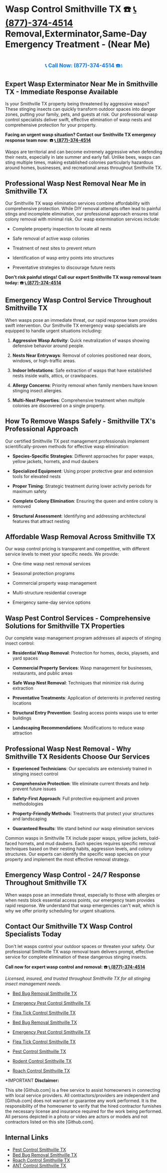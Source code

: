 # Wasp Control Smithville TX ☎️ [📞 (877)-374-4514](https://pest-control-4514.netlify.app) Removal,Exterminator,Same-Day Emergency Treatment - (Near Me) 
# 

<p align="center" style="font-size: 1.2em; font-weight: bold; margin: 20px 0;">
  <a href="https://pest-control-4514.netlify.app" target="_blank" style="color: #007BFF; text-decoration: none;">📞 Call Now: (877)-374-4514 ☎️💧</a>
</p>

## Expert Wasp Exterminator Near Me in Smithville TX - Immediate Response Available

Is your Smithville TX property being threatened by aggressive wasps? These stinging insects can quickly transform outdoor spaces into danger zones, putting your family, pets, and guests at risk. Our professional wasp control specialists deliver swift, effective elimination of wasp nests and comprehensive protection for your property.

**Facing an urgent wasp situation? Contact our Smithville TX emergency response team now: ☎️ [📞 (877)-374-4514](https://pest-control-4514.netlify.app)**

Wasps are territorial and can become extremely aggressive when defending their nests, especially in late summer and early fall. Unlike bees, wasps can sting multiple times, making established colonies particularly hazardous around homes, businesses, and recreational areas throughout Smithville TX.

## Professional Wasp Nest Removal Near Me in Smithville TX

Our Smithville TX wasp elimination services combine affordability with comprehensive protection. While DIY removal attempts often lead to painful stings and incomplete elimination, our professional approach ensures total colony removal with minimal risk. Our wasp extermination services include:

- Complete property inspection to locate all nests

- Safe removal of active wasp colonies

- Treatment of nest sites to prevent return

- Identification of wasp entry points into structures

- Preventative strategies to discourage future nests

**Don't risk painful stings! Call our expert Smithville TX wasp removal team today: ☎️ [📞 (877)-374-4514](https://pest-control-4514.netlify.app)**

## Emergency Wasp Control Service Throughout Smithville TX

When wasps pose an immediate threat, our rapid response team provides swift intervention. Our Smithville TX emergency wasp specialists are equipped to handle urgent situations including:

1. **Aggressive Wasp Activity**: Quick neutralization of wasps showing defensive behavior around people.

2. **Nests Near Entryways**: Removal of colonies positioned near doors, windows, or high-traffic areas.

3. **Indoor Infestations**: Safe extraction of wasps that have established nests inside walls, attics, or crawlspaces.

4. **Allergy Concerns**: Priority removal when family members have known stinging insect allergies.

5. **Multi-Nest Properties**: Comprehensive treatment when multiple colonies are discovered on a single property.

## How To Remove Wasps Safely - Smithville TX's Professional Approach

Our certified Smithville TX pest management professionals implement scientifically-proven methods for effective wasp elimination:

- **Species-Specific Strategies**: Different approaches for paper wasps, yellow jackets, hornets, and mud daubers

- **Specialized Equipment**: Using proper protective gear and extension tools for elevated nests

- **Proper Timing**: Strategic treatment during lower activity periods for maximum safety

- **Complete Colony Elimination**: Ensuring the queen and entire colony is removed

- **Structural Assessment**: Identifying and addressing architectural features that attract nesting

## Affordable Wasp Removal Across Smithville TX

Our wasp control pricing is transparent and competitive, with different service levels to meet your specific needs. We provide:

- One-time wasp nest removal services

- Seasonal protection programs

- Commercial property wasp management

- Multi-structure residential coverage

- Emergency same-day service options

## Wasp Pest Control Services - Comprehensive Solutions for Smithville TX Properties

Our complete wasp management program addresses all aspects of stinging insect control:

- **Residential Wasp Removal**: Protection for homes, decks, playsets, and yard spaces

- **Commercial Property Services**: Wasp management for businesses, restaurants, and public areas

- **Safe Wasp Nest Removal**: Techniques that minimize risk during extraction

- **Preventative Treatments**: Application of deterrents in preferred nesting locations

- **Structural Entry Prevention**: Sealing access points wasps use to enter buildings

- **Landscaping Recommendations**: Modifications to reduce wasp attraction

## Professional Wasp Nest Removal - Why Smithville TX Residents Choose Our Services

- **Experienced Technicians**: Our specialists are extensively trained in stinging insect control

- **Comprehensive Protection**: We eliminate current threats and help prevent future issues

- **Safety-First Approach**: Full protective equipment and proven methodologies

- **Property-Friendly Methods**: Treatments that protect your structures and landscaping

- **Guaranteed Results**: We stand behind our wasp elimination services

Common wasps in Smithville TX include paper wasps, yellow jackets, bald-faced hornets, and mud daubers. Each species requires specific removal techniques based on their nesting habits, aggression levels, and colony structures. Our experts can identify the specific wasp species on your property and implement the most effective removal strategy.

## Emergency Wasp Control - 24/7 Response Throughout Smithville TX

When wasps pose an immediate threat, especially to those with allergies or when nests block essential access points, our emergency team provides rapid response. We understand that wasp emergencies can't wait, which is why we offer priority scheduling for urgent situations.

## Contact Our Smithville TX Wasp Control Specialists Today

Don't let wasps control your outdoor spaces or threaten your safety. Our professional Smithville TX wasp removal team delivers prompt, effective service for complete elimination of these dangerous stinging insects.

**Call now for expert wasp control and removal: ☎️ [📞 (877)-374-4514](https://pest-control-4514.netlify.app)**

*Licensed, insured, and trusted throughout Smithville TX for all stinging insect management needs.*


- [Bed Bug Removal Smithville TX](https://github.com/allyoucaneatsushiin/pest-control/blob/main/Bed-Bug-Removal-Smithville-TX-877-374-4514-Exterminator-Same-Day-Emergency-Treatment-Near-Me.md)
- [Emergency Pest Control Smithville TX](https://github.com/allyoucaneatsushiin/pest-control/blob/main/Emergency-Pest-Control-Smithville-TX-877-374-4514-24-7-Fast-Response-Near-Me.md)
- [Flea Tick Control Smithville TX](https://github.com/allyoucaneatsushiin/pest-control/blob/main/Flea-Tick-Control-Smithville-TX-877-374-4514-Removal-Exterminator-Same-Day-Emergency-Treatment-Near-Me.md)


- [Bed Bug Removal Smithville TX](https://github.com/allyoucaneatsushiin/pest-control/blob/main/Bed-Bug-Removal-Smithville-TX-877-374-4514-Exterminator-Same-Day-Emergency-Treatment-Near-Me.md)
- [Emergency Pest Control Smithville TX](https://github.com/allyoucaneatsushiin/pest-control/blob/main/Emergency-Pest-Control-Smithville-TX-877-374-4514-24-7-Fast-Response-Near-Me.md)
- [Flea Tick Control Smithville TX](https://github.com/allyoucaneatsushiin/pest-control/blob/main/Flea-Tick-Control-Smithville-TX-877-374-4514-Removal-Exterminator-Same-Day-Emergency-Treatment-Near-Me.md)


- [Pest Control Smithville TX](https://github.com/allyoucaneatsushiin/pest-control/blob/main/Pest-Control-Smithville-TX-877-374-4514-Exterminator-Same-Day-Emergency-Treatment-Near-Me.md)
- [Rodent Control Smithville TX](https://github.com/allyoucaneatsushiin/pest-control/blob/main/Rodent-Control-Smithville-TX-877-374-4514-Rat-Removal-Exterminator-Same-Day-Emergency-Treatment-Near-Me.md)
- [Roach Control Smithville TX](https://github.com/allyoucaneatsushiin/pest-control/blob/main/Roach-Control-Smithville-TX-877-374-4514-Removal-Exterminator-Same-Day-Emergency-Treatment-Near-Me.md)


*IMPORTANT **Disclaimer:**  

This site [Github.com] is a free service to assist homeowners in connecting with local service providers. All contractors/providers are independent and [Github.com] does not warrant or guarantee any work performed. It is the responsibility of the homeowner to verify that the hired contractor furnishes the necessary license and insurance required for the work being performed. All persons depicted in a photo or video are actors or models and not contractors listed on this site [Github.com].


## Internal Links
- [Pest Control Smithville TX](https://github.com/allyoucaneatsushiin/pest-control/blob/main/Pest-Control-Smithville-TX-877-374-4514-Exterminator-Same-Day-Emergency-Treatment-Near-Me.md)
- [Bed Bug Removal Smithville TX](https://github.com/allyoucaneatsushiin/pest-control/blob/main/Bed-Bug-Removal-Smithville-TX-877-374-4514-Exterminator-Same-Day-Emergency-Treatment-Near-Me.md)
- [Roach Control Smithville TX](https://github.com/allyoucaneatsushiin/pest-control/blob/main/Roach-Control-Smithville-TX-877-374-4514-Removal-Exterminator-Same-Day-Emergency-Treatment-Near-Me.md)
- [ANT Control Smithville TX](https://github.com/allyoucaneatsushiin/pest-control/blob/main/ANT-Control-Smithville-TX-877-374-4514-Prevention-Extermination-Same-Day-Emergency-Treatment-Near-Me.md)
